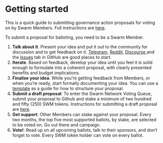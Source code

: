 # Getting started

This is a quick guide to submitting governance action proposals for voting on by Swarm Members. Full instructions are [here](ballots/requirements.md). 

To submit a proposal for balloting, you need to be a Swarm Member.

1. **Talk about it**. Present your idea and put it out to the community for discussion and to get feedback on it. [Telegram](https://t.me/swarmfund), [Reddit](https://reddit.com/r/swarm/), [Discourse ](https://community.swarm.fund)and the [Issues](https://github.com/swarmfund/networkgovernance/issues) tab in GitHub are good places to start.
2. **Iterate**. Based on feedback, develop your idea until you feel it is solid enough to formulate into a coherent proposal, with clearly presented benefits and budget implications.
3. **Finalise your idea**. While you’re getting feedback from Members, or when you’re ready, start formally documenting your idea. You can use a [template](https://github.com/swarmfund/networkgovernance/tree/master/templates) as a guide for how to structure your proposal.
4. **Submit a draft proposal**: To enter the Swarm Network Voting Queue, submit your proposal to Github and stake a minimum of two hundred and fifty \(250\) SWM tokens. Instructions for submitting a draft proposal are [here](ballots/requirements.md).
5. **Get support**: Other Members can stake against your proposal. Every two months, the top five most supported ballots, by stake, are selected to be voted on. Go out there and campaign.
6. **Vote!**: Read up on all upcoming ballots, talk to their sponsors, and don’t forget to vote. Every SWM token holder can vote on every ballot.

